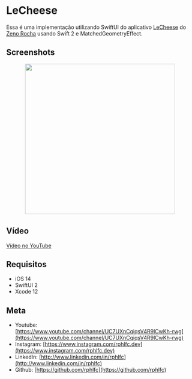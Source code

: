 # LeCheese
Essa é uma implementação utilizando SwiftUI do aplicativo [LeCheese](https://lecheese.app) do [Zeno Rocha](https://zenorocha.com) usando Swift 2 e MatchedGeometryEffect. 

## Screenshots
<p align="center">
    <img src="https://user-images.githubusercontent.com/16376748/90652488-7f3aba80-e214-11ea-918f-68b8d2f369df.png" width="400">&nbsp;
</p>

## Vídeo
[Vídeo no YouTube](https://youtu.be/0HlA4nO3JZU)

## Requisitos
- iOS 14
- SwiftUI 2
- Xcode 12

## Meta
- Youtube: [https://www.youtube.com/channel/UC7UXnCqiqsV4R9lCwKh-rwg](https://www.youtube.com/channel/UC7UXnCqiqsV4R9lCwKh-rwg)
- Instagram: [https://www.instagram.com/rphlfc.dev](https://www.instagram.com/rphlfc.dev)
- LinkedIn: [http://www.linkedin.com/in/rphlfc](http://www.linkedin.com/in/rphlfc)
- Github: [https://github.com/rphlfc](https://github.com/rphlfc)

